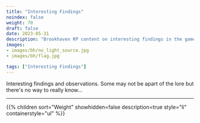 ```yaml
---
title: "Interesting Findings"
noindex: false
weight: 70
draft: false
date: 2023-05-31
description: "Brookhaven RP content on interesting findings in the game that may have to do with role play or secrets and mysteries."
images: 
- images/bh/no_light_source.jpg
- images/bh/flag.jpg

tags: ["Interesting Findings"]
---
```


Interesting findings and observations. Some may not be apart of the lore but there's no way to really know...

---
{{% children sort="Weight" showhidden=false description=true style="li" containerstyle="ul" %}}
